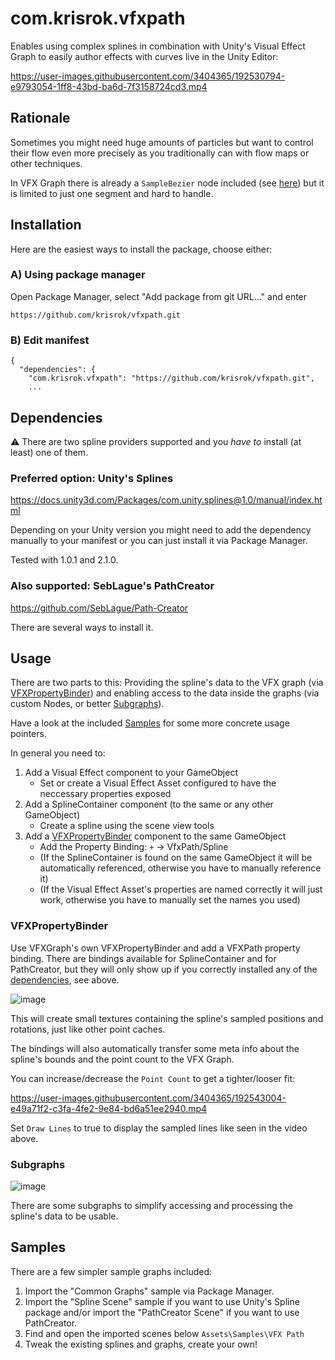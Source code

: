 # com.krisrok.vfxpath

Enables using complex splines in combination with Unity's Visual Effect Graph to easily author effects with curves live in the Unity Editor:

https://user-images.githubusercontent.com/3404365/192530794-e9793054-1ff8-43bd-ba6d-7f3158724cd3.mp4

## Rationale

Sometimes you might need huge amounts of particles but want to control their flow even more precisely as you traditionally can with flow maps or other techniques.

In VFX Graph there is already a `SampleBezier` node included (see [here](https://docs.unity3d.com/Packages/com.unity.visualeffectgraph@10.2/manual/Operator-SampleBezier.html)) but it is limited to just one segment and hard to handle.

## Installation

Here are the easiest ways to install the package, choose either:

### A) Using package manager
Open Package Manager, select "Add package from git URL..." and enter
```
https://github.com/krisrok/vfxpath.git
```

### B) Edit manifest
```
{
  "dependencies": {
    "com.krisrok.vfxpath": "https://github.com/krisrok/vfxpath.git",
    ...
```

## Dependencies

⚠️ There are two spline providers supported and you _have to_ install (at least) one of them.

### Preferred option: Unity's Splines
https://docs.unity3d.com/Packages/com.unity.splines@1.0/manual/index.html

Depending on your Unity version you might need to add the dependency manually to your manifest or you can just install it via Package Manager.

Tested with 1.0.1 and 2.1.0.

### Also supported: SebLague's PathCreator
https://github.com/SebLague/Path-Creator

There are several ways to install it.

## Usage

There are two parts to this: Providing the spline's data to the VFX graph (via [VFXPropertyBinder](#VFXPropertyBinder)) and enabling access to the data inside the graphs (via custom Nodes, or better [Subgraphs](#Subgraphs)).

Have a look at the included [Samples](#Samples) for some more concrete usage pointers.

In general you need to:
1. Add a Visual Effect component to your GameObject
	- Set or create a Visual Effect Asset configured to have the neccessary properties exposed
1. Add a SplineContainer component (to the same or any other GameObject)
	- Create a spline using the scene view tools
1. Add a [VFXPropertyBinder](#VFXPropertyBinder) component to the same GameObject
	- Add the Property Binding: `+` -> VfxPath/Spline
	- (If the SplineContainer is found on the same GameObject it will be automatically referenced, otherwise you have to manually reference it)
	- (If the Visual Effect Asset's properties are named correctly it will just work, otherwise you have to manually set the names you used)

### VFXPropertyBinder

Use VFXGraph's own VFXPropertyBinder and add a VFXPath property binding. There are bindings available for SplineContainer and for PathCreator, but they will only show up if you correctly installed any of the [dependencies](#Dependencies), see above.

![image](https://user-images.githubusercontent.com/3404365/192542095-3daa3384-c7db-4aa9-96ec-9008b3dcb550.png)

This will create small textures containing the spline's sampled positions and rotations, just like other point caches.

The bindings will also automatically transfer some meta info about the spline's bounds and the point count to the VFX Graph.

You can increase/decrease the `Point Count` to get a tighter/looser fit:

https://user-images.githubusercontent.com/3404365/192543004-e49a71f2-c3fa-4fe2-9e84-bd6a51ee2940.mp4

Set `Draw Lines` to true to display the sampled lines like seen in the video above.

### Subgraphs

![image](https://user-images.githubusercontent.com/3404365/192536902-2bf1e39a-e8fb-4490-a0e7-8c7a68a58d9c.png)

There are some subgraphs to simplify accessing and processing the spline's data to be usable. 

## Samples

There are a few simpler sample graphs included:

1. Import the "Common Graphs" sample via Package Manager.
1. Import the "Spline Scene" sample if you want to use Unity's Spline package and/or import the "PathCreator Scene" if you want to use PathCreator.
1. Find and open the imported scenes below `Assets\Samples\VFX Path`
1. Tweak the existing splines and graphs, create your own!
